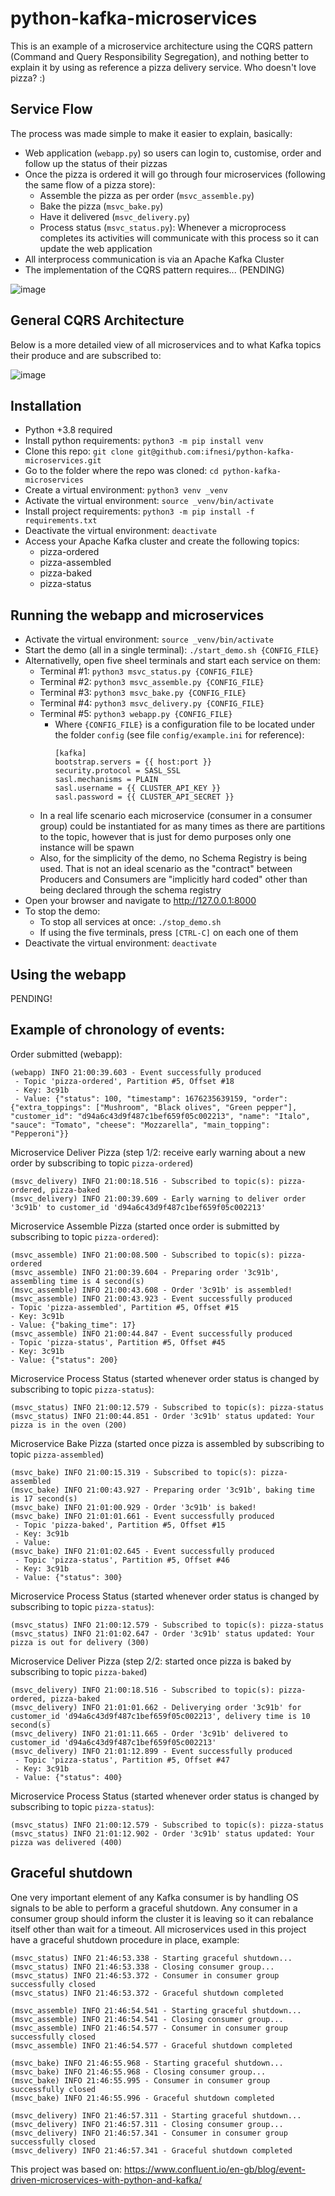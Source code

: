 # python-kafka-microservices
This is an example of a microservice architecture using the CQRS pattern (Command and Query Responsibility Segregation), and nothing better to explain it by using as reference a pizza delivery service. Who doesn't love pizza? :)

## Service Flow
The process was made simple to make it easier to explain, basically:
- Web application (```webapp.py```) so users can login to, customise, order and follow up the status of their pizzas
- Once the pizza is ordered it will go through four microservices (following the same flow of a pizza store):
  - Assemble the pizza as per order (```msvc_assemble.py```)
  - Bake the pizza (```msvc_bake.py```)
  - Have it delivered (```msvc_delivery.py```)
  - Process status (```msvc_status.py```): Whenever a microprocess completes its activities will communicate with this process so it can update the web application
- All interprocess communication is via an Apache Kafka Cluster
- The implementation of the CQRS pattern requires... (PENDING)

![image](docs/service_flow.png)

## General CQRS Architecture
Below is a more detailed view of all microservices and to what Kafka topics their produce and are subscribed to:

![image](docs/gen_architecture.png)

## Installation
- Python +3.8 required
- Install python requirements: ```python3 -m pip install venv```
- Clone this repo: ```git clone git@github.com:ifnesi/python-kafka-microservices.git```
- Go to the folder where the repo was cloned: ```cd python-kafka-microservices```
- Create a virtual environment: ```python3 venv _venv```
- Activate the virtual environment: ```source _venv/bin/activate```
- Install project requirements: ```python3 -m pip install -f requirements.txt```
- Deactivate the virtual environment: ```deactivate```
- Access your Apache Kafka cluster and create the following topics:
  - pizza-ordered
  - pizza-assembled
  - pizza-baked
  - pizza-status

## Running the webapp and microservices
- Activate the virtual environment: ```source _venv/bin/activate```
- Start the demo (all in a single terminal): ```./start_demo.sh {CONFIG_FILE}```
- Alternativelly, open five sheel terminals and start each service on them:
  - Terminal #1: ```python3 msvc_status.py {CONFIG_FILE}```
  - Terminal #2: ```python3 msvc_assemble.py {CONFIG_FILE}```
  - Terminal #3: ```python3 msvc_bake.py {CONFIG_FILE}```
  - Terminal #4: ```python3 msvc_delivery.py {CONFIG_FILE}```
  - Terminal #5: ```python3 webapp.py {CONFIG_FILE}```
    - Where ```{CONFIG_FILE}``` is a configuration file to be located under the folder ```config``` (see file ```config/example.ini``` for reference):
        ```
        [kafka]
        bootstrap.servers = {{ host:port }}
        security.protocol = SASL_SSL
        sasl.mechanisms = PLAIN
        sasl.username = {{ CLUSTER_API_KEY }}
        sasl.password = {{ CLUSTER_API_SECRET }}
        ```
  - In a real life scenario each microservice (consumer in a consumer group) could be instantiated for as many times as there are partitions to the topic, however that is just for demo purposes only one instance will be spawn
  - Also, for the simplicity of the demo, no Schema Registry is being used. That is not an ideal scenario as the "contract" between Producers and Consumers are "implicitly hard coded" other than being declared through the schema registry
- Open your browser and navigate to http://127.0.0.1:8000
- To stop the demo:
  - To stop all services at once: ```./stop_demo.sh```
  - If using the five terminals, press ```[CTRL-C]``` on each one of them
- Deactivate the virtual environment: ```deactivate```

## Using the webapp
PENDING!

## Example of chronology of events:
Order submitted (webapp):
```
(webapp) INFO 21:00:39.603 - Event successfully produced
 - Topic 'pizza-ordered', Partition #5, Offset #18
 - Key: 3c91b
 - Value: {"status": 100, "timestamp": 1676235639159, "order": {"extra_toppings": ["Mushroom", "Black olives", "Green pepper"], "customer_id": "d94a6c43d9f487c1bef659f05c002213", "name": "Italo", "sauce": "Tomato", "cheese": "Mozzarella", "main_topping": "Pepperoni"}}
 ```

Microservice Deliver Pizza (step 1/2: receive early warning about a new order by subscribing to topic ```pizza-ordered```)
```
(msvc_delivery) INFO 21:00:18.516 - Subscribed to topic(s): pizza-ordered, pizza-baked
(msvc_delivery) INFO 21:00:39.609 - Early warning to deliver order '3c91b' to customer_id 'd94a6c43d9f487c1bef659f05c002213'
```

 Microservice Assemble Pizza (started once order is submitted by subscribing to topic ```pizza-ordered```):
 ```
(msvc_assemble) INFO 21:00:08.500 - Subscribed to topic(s): pizza-ordered
(msvc_assemble) INFO 21:00:39.604 - Preparing order '3c91b', assembling time is 4 second(s)
(msvc_assemble) INFO 21:00:43.608 - Order '3c91b' is assembled!
(msvc_assemble) INFO 21:00:43.923 - Event successfully produced
 - Topic 'pizza-assembled', Partition #5, Offset #15
 - Key: 3c91b
 - Value: {"baking_time": 17}
(msvc_assemble) INFO 21:00:44.847 - Event successfully produced
 - Topic 'pizza-status', Partition #5, Offset #45
 - Key: 3c91b
 - Value: {"status": 200}
 ```

 Microservice Process Status (started whenever order status is changed by subscribing to topic ```pizza-status```):
 ```
(msvc_status) INFO 21:00:12.579 - Subscribed to topic(s): pizza-status
(msvc_status) INFO 21:00:44.851 - Order '3c91b' status updated: Your pizza is in the oven (200)
 ```

Microservice Bake Pizza (started once pizza is assembled by subscribing to topic ```pizza-assembled```)
```
(msvc_bake) INFO 21:00:15.319 - Subscribed to topic(s): pizza-assembled
(msvc_bake) INFO 21:00:43.927 - Preparing order '3c91b', baking time is 17 second(s)
(msvc_bake) INFO 21:01:00.929 - Order '3c91b' is baked!
(msvc_bake) INFO 21:01:01.661 - Event successfully produced
 - Topic 'pizza-baked', Partition #5, Offset #15
 - Key: 3c91b
 - Value:
(msvc_bake) INFO 21:01:02.645 - Event successfully produced
 - Topic 'pizza-status', Partition #5, Offset #46
 - Key: 3c91b
 - Value: {"status": 300}
```

Microservice Process Status (started whenever order status is changed by subscribing to topic ```pizza-status```):
```
(msvc_status) INFO 21:00:12.579 - Subscribed to topic(s): pizza-status
(msvc_status) INFO 21:01:02.647 - Order '3c91b' status updated: Your pizza is out for delivery (300)
 ```

Microservice Deliver Pizza (step 2/2: started once pizza is baked by subscribing to topic ```pizza-baked```)
```
(msvc_delivery) INFO 21:00:18.516 - Subscribed to topic(s): pizza-ordered, pizza-baked
(msvc_delivery) INFO 21:01:01.662 - Deliverying order '3c91b' for customer_id 'd94a6c43d9f487c1bef659f05c002213', delivery time is 10 second(s)
(msvc_delivery) INFO 21:01:11.665 - Order '3c91b' delivered to customer_id 'd94a6c43d9f487c1bef659f05c002213'
(msvc_delivery) INFO 21:01:12.899 - Event successfully produced
 - Topic 'pizza-status', Partition #5, Offset #47
 - Key: 3c91b
 - Value: {"status": 400}
```

Microservice Process Status (started whenever order status is changed by subscribing to topic ```pizza-status```):
```
(msvc_status) INFO 21:00:12.579 - Subscribed to topic(s): pizza-status
(msvc_status) INFO 21:01:12.902 - Order '3c91b' status updated: Your pizza was delivered (400)
 ```

## Graceful shutdown
One very important element of any Kafka consumer is by handling OS signals to be able to perform a graceful shutdown. Any consumer in a consumer group should inform the cluster it is leaving so it can rebalance itself other than wait for a timeout. All microservices used in this project have a graceful shutdown procedure in place, example:

```
(msvc_status) INFO 21:46:53.338 - Starting graceful shutdown...
(msvc_status) INFO 21:46:53.338 - Closing consumer group...
(msvc_status) INFO 21:46:53.372 - Consumer in consumer group successfully closed
(msvc_status) INFO 21:46:53.372 - Graceful shutdown completed

(msvc_assemble) INFO 21:46:54.541 - Starting graceful shutdown...
(msvc_assemble) INFO 21:46:54.541 - Closing consumer group...
(msvc_assemble) INFO 21:46:54.577 - Consumer in consumer group successfully closed
(msvc_assemble) INFO 21:46:54.577 - Graceful shutdown completed

(msvc_bake) INFO 21:46:55.968 - Starting graceful shutdown...
(msvc_bake) INFO 21:46:55.968 - Closing consumer group...
(msvc_bake) INFO 21:46:55.995 - Consumer in consumer group successfully closed
(msvc_bake) INFO 21:46:55.996 - Graceful shutdown completed

(msvc_delivery) INFO 21:46:57.311 - Starting graceful shutdown...
(msvc_delivery) INFO 21:46:57.311 - Closing consumer group...
(msvc_delivery) INFO 21:46:57.341 - Consumer in consumer group successfully closed
(msvc_delivery) INFO 21:46:57.341 - Graceful shutdown completed
```

This project was based on: https://www.confluent.io/en-gb/blog/event-driven-microservices-with-python-and-kafka/